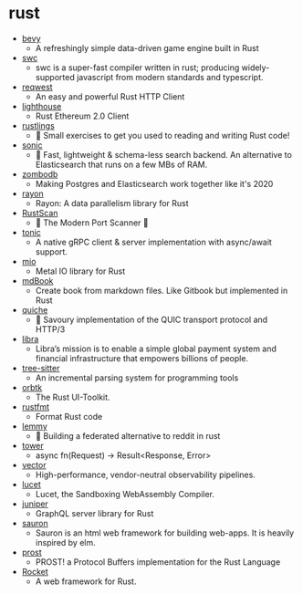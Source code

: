 # rust
- [bevy](https://github.com/bevyengine/bevy)
  - A refreshingly simple data-driven game engine built in Rust
- [swc](https://github.com/swc-project/swc)
  - swc is a super-fast compiler written in rust; producing widely-supported javascript from modern standards and typescript.
- [reqwest](https://github.com/seanmonstar/reqwest)
  - An easy and powerful Rust HTTP Client
- [lighthouse](https://github.com/sigp/lighthouse)
  - Rust Ethereum 2.0 Client
- [rustlings](https://github.com/rust-lang/rustlings)
  - 🦀 Small exercises to get you used to reading and writing Rust code!
- [sonic](https://github.com/valeriansaliou/sonic)
  - 🦔 Fast, lightweight & schema-less search backend. An alternative to Elasticsearch that runs on a few MBs of RAM.
- [zombodb](https://github.com/zombodb/zombodb)
  - Making Postgres and Elasticsearch work together like it's 2020
- [rayon](https://github.com/rayon-rs/rayon)
  - Rayon: A data parallelism library for Rust
- [RustScan](https://github.com/RustScan/RustScan)
  - 🤖 The Modern Port Scanner 🤖
- [tonic](https://github.com/hyperium/tonic)
  - A native gRPC client & server implementation with async/await support.
- [mio](https://github.com/tokio-rs/mio)
  - Metal IO library for Rust
- [mdBook](https://github.com/rust-lang/mdBook)
  - Create book from markdown files. Like Gitbook but implemented in Rust
- [quiche](https://github.com/cloudflare/quiche)
  - 🥧 Savoury implementation of the QUIC transport protocol and HTTP/3
- [libra](https://github.com/libra/libra)
  - Libra’s mission is to enable a simple global payment system and financial infrastructure that empowers billions of people.
- [tree-sitter](https://github.com/tree-sitter/tree-sitter)
  - An incremental parsing system for programming tools
- [orbtk](https://github.com/redox-os/orbtk)
  - The Rust UI-Toolkit.
- [rustfmt](https://github.com/rust-lang/rustfmt)
  - Format Rust code
- [lemmy](https://github.com/LemmyNet/lemmy)
  - 🐀 Building a federated alternative to reddit in rust
- [tower](https://github.com/tower-rs/tower)
  - async fn(Request) -> Result<Response, Error>
- [vector](https://github.com/timberio/vector)
  - High-performance, vendor-neutral observability pipelines.
- [lucet](https://github.com/bytecodealliance/lucet)
  - Lucet, the Sandboxing WebAssembly Compiler.
- [juniper](https://github.com/graphql-rust/juniper)
  - GraphQL server library for Rust
- [sauron](https://github.com/ivanceras/sauron)
  - Sauron is an html web framework for building web-apps. It is heavily inspired by elm.
- [prost](https://github.com/danburkert/prost)
  - PROST! a Protocol Buffers implementation for the Rust Language
- [Rocket](https://github.com/SergioBenitez/Rocket)
  - A web framework for Rust.
